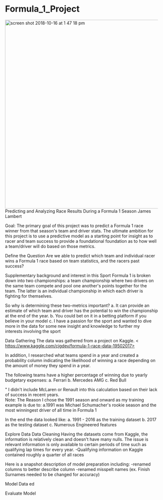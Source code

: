 # Formula_1_Project
<img width="622" alt="screen shot 2018-10-16 at 1 47 18 pm" src="https://user-images.githubusercontent.com/34430819/47047205-cef95800-d14b-11e8-9e3f-532e9c6c61fb.png">
Predicting and Analyzing Race Results During a Formula 1 Season
James Lambert

Goal:  The primary goal of this project was to predict a Formula 1 race winner from that season's team and driver stats.  The ultimate ambition for this project is to use a predictive model as a starting point for insight as to racer and team success to provide a foundational foundation as to how well a team/driver will do based on those metrics.


Define the Question
Are we able to predict which team and individual racer wins a Formula 1 race based on team statistics, and the racers past success?

Supplementary background and interest in this Sport 
Formula 1 is broken down into two championships: a team championship where two drivers on the same team compete and pool one another's points together for the team.  The latter is an individual championship in which each driver is fighting for themselves.  

So why is determining these two-metrics important?
a.  It can provide an estimate of which team and driver has the potential to win the championship at the end of the year.
	b.  You could bet on it in a betting platform if you believe in your model
c.  I have a passion for the sport and wanted to dive more in the data for some new insight and knowledge to further my interests involving the sport
	

Data Gathering
The data was gathered from a project on Kaggle.
< https://www.kaggle.com/cjgdev/formula-1-race-data-19502017>  

In addition, I researched what teams spend in a year and created a probability column indicating the likelihood of winning a race depending on the amount of money they spend in a year.

The following teams have a higher percentage of winning due to yearly budgetary expenses:
a.	Ferrari
b.	Mercedes AMG
c.	Red Bull

"	I didn't include McLaren or Renault into this calculation based on their lack of success in recent years.  
Note: The Reason I chose the 1991 season and onward as my training example is due to:
a.1991 was Michael Schumacher's rookie season and the most winningest driver of all time in Formula 1

In the end the data looked like:
a. 1991 - 2016 as the training dataset
b. 2017 as the testing dataset
c. Numerous Engineered features 

Explore Data
Data Cleaning
Having the datasets come from Kaggle, the information is relatively clean and doesn't have many nulls.  The issue is relevant information is only available to certain periods of time such as qualifying lap times for every year.
	-Qualifying information on Kaggle contained roughly a quarter of all races

Here is a snapshot description of model preparation including:
	-renamed columns to better describe column 
	-renamed misspelt names (ex. Finish Surnames needed to be changed for accuracy)
	
Model Data
ed
	
	









Evaluate Model



